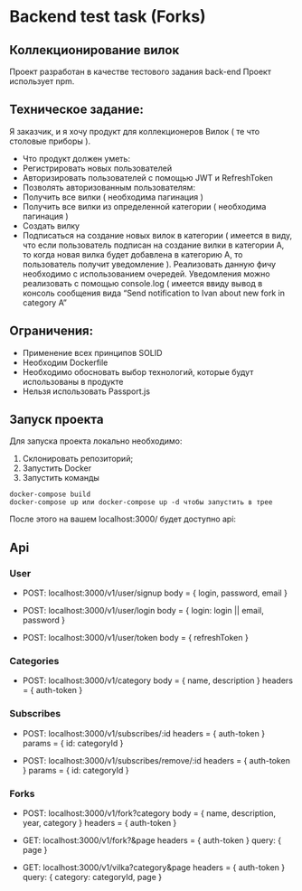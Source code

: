 # Backend test task (Forks)
## Коллекционирование вилок

Проект разработан в качестве тестового задания back-end
Проект использует npm.
## Техническое задание:
Я заказчик, и я хочу продукт для коллекционеров Вилок ( те что столовые приборы ).
* Что продукт должен уметь:
* Регистрировать новых пользователей
* Авторизировать пользователей с помощью JWT и RefreshToken
* Позволять авторизованным пользователям:
* Получить все вилки ( необходима пагинация )
* Получить все вилки из определенной категории ( необходима пагинация )
* Создать вилку
* Подписаться на создание новых вилок в категории 
( имеется в виду, что если пользователь подписан на создание вилки в категории А, то когда новая вилка будет добавлена в категорию А, то пользователь получит уведомление ). Реализовать данную фичу необходимо с использованием очередей. Уведомления можно реализовать с помощью console.log ( имеется ввиду вывод в консоль сообщения вида “Send notification to Ivan about new fork in category A”
## Ограничения:
* Применение всех принципов SOLID
* Необходим Dockerfile
* Необходимо обосновать выбор технологий, которые будут использованы в продукте
* Нельзя использовать Passport.js


## Запуск проекта 
Для запуска проекта локально необходимо: 
1. Склонировать репозиторий;
2. Запустить Docker
3. Запустить команды
```
docker-compose build
docker-compose up или docker-compose up -d чтобы запустить в трее
```
После этого на вашем localhost:3000/ будет доступно api:

## Api
### User
* POST: localhost:3000/v1/user/signup
body = { login, password, email }

* POST: localhost:3000/v1/user/login
body = { login: login || email, password }

* POST: localhost:3000/v1/user/token
body = { refreshToken }

### Categories
* POST: localhost:3000/v1/category
body = { name, description }
headers = { auth-token }

### Subscribes
* POST: localhost:3000/v1/subscribes/:id
headers = { auth-token }
params = { id: categoryId }

* POST: localhost:3000/v1/subscribes/remove/:id
headers = { auth-token }
params = { id: categoryId }

### Forks
* POST: localhost:3000/v1/fork?category
body = { name, description, year, category }
headers = { auth-token }

* GET: localhost:3000/v1/fork?&page
headers = { auth-token }
query: { page }

* GET: localhost:3000/v1/vilka?category&page
headers = { auth-token }
query: { category: categoryId, page }

